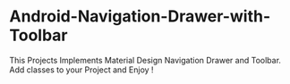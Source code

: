 # Android-Navigation-Drawer-with-Toolbar
This Projects Implements Material Design Navigation Drawer and Toolbar. Add classes to your Project and Enjoy !


